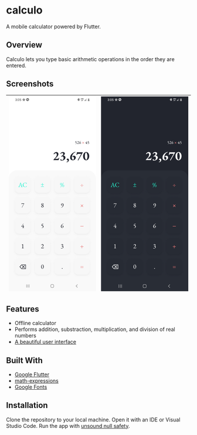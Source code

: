 # calculo

A mobile calculator powered by Flutter.

## Overview
Calculo lets you type basic arithmetic operations in the order they are entered.

## Screenshots
|![Light Mode](screenshots/LightMode.jpg)|![Dark Mode](screenshots/DarkMode.jpg)|
|---|---|

## Features
- Offline calculator
- Performs addition, substraction, multiplication, and division of real numbers
- [A beautiful user interface](https://dribbble.com/shots/14709020-Calculator/attachments/6408579?mode=media)

## Built With
- [Google Flutter](https://flutter.dev/)
- [math-expressions](https://pub.dev/packages/math_expressions)
- [Google Fonts](https://pub.dev/packages/google_fonts)

## Installation
Clone the repository to your local machine. Open it with an IDE or Visual Studio Code. Run the app with [unsound null safety](https://dart.dev/null-safety/unsound-null-safety).